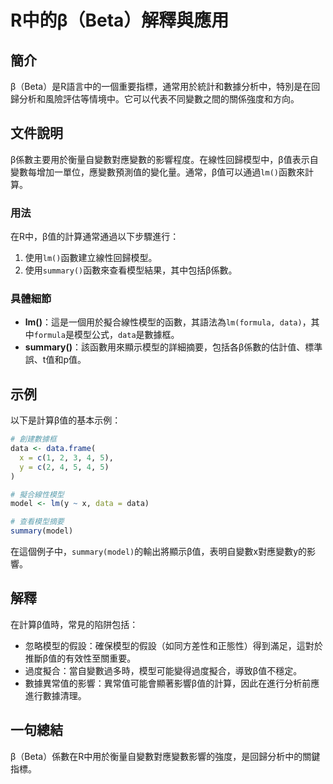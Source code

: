 <!--
Meta Description: # R中的β（Beta）解釋與應用 ## 簡介 β（Beta）是R語言中的一個重要指標，通常用於統計和數據分析中，特別是在回歸分析和風險評估等情境中。它可以代表不同變數之間的關係強度和方向。 ## 文件說明 β係數主要用於衡量自變數對應變數的影響程度。在線性回歸模型中，β值表示自變數每增加一單位，應...
Meta Keywords: data, summary, beta, model, formula
-->

# R中的β（Beta）解釋與應用

## 簡介
β（Beta）是R語言中的一個重要指標，通常用於統計和數據分析中，特別是在回歸分析和風險評估等情境中。它可以代表不同變數之間的關係強度和方向。

## 文件說明
β係數主要用於衡量自變數對應變數的影響程度。在線性回歸模型中，β值表示自變數每增加一單位，應變數預測值的變化量。通常，β值可以通過`lm()`函數來計算。

### 用法
在R中，β值的計算通常通過以下步驟進行：
1. 使用`lm()`函數建立線性回歸模型。
2. 使用`summary()`函數來查看模型結果，其中包括β係數。

### 具體細節
- **lm()**：這是一個用於擬合線性模型的函數，其語法為`lm(formula, data)`，其中`formula`是模型公式，`data`是數據框。
- **summary()**：該函數用來顯示模型的詳細摘要，包括各β係數的估計值、標準誤、t值和p值。

## 示例
以下是計算β值的基本示例：

```R
# 創建數據框
data <- data.frame(
  x = c(1, 2, 3, 4, 5),
  y = c(2, 4, 5, 4, 5)
)

# 擬合線性模型
model <- lm(y ~ x, data = data)

# 查看模型摘要
summary(model)
```

在這個例子中，`summary(model)`的輸出將顯示β值，表明自變數x對應變數y的影響。

## 解釋
在計算β值時，常見的陷阱包括：
- 忽略模型的假設：確保模型的假設（如同方差性和正態性）得到滿足，這對於推斷β值的有效性至關重要。
- 過度擬合：當自變數過多時，模型可能變得過度擬合，導致β值不穩定。
- 數據異常值的影響：異常值可能會顯著影響β值的計算，因此在進行分析前應進行數據清理。

## 一句總結
β（Beta）係數在R中用於衡量自變數對應變數影響的強度，是回歸分析中的關鍵指標。